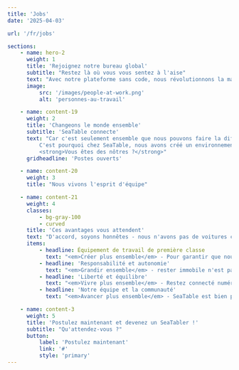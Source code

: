 ```yaml
---
title: 'Jobs'
date: '2025-04-03'

url: '/fr/jobs'

sections:
    - name: hero-2
      weight: 1
      title: 'Rejoignez notre bureau global'
      subtitle: "Restez là où vous vous sentez à l'aise"
      text: "Avec notre plateforme sans code, nous révolutionnons la manière dont les gens du monde entier travailleront avec les données à l'avenir. Pour cette mission, nous avons besoin de personnes motivées et prêtes à faire la différence. Des personnes qui prennent des initiatives et restent engagées dans leur travail."
      image:
          src: '/images/people-at-work.png'
          alt: 'personnes-au-travail'

    - name: content-19
      weight: 2
      title: 'Changeons le monde ensemble'
      subtitle: 'SeaTable connecte'
      text: "Car c'est seulement ensemble que nous pouvons faire la différence.<br/>
          C'est pourquoi chez SeaTable, nous avons créé un environnement de travail axé sur la confiance et l'esprit d'équipe. Chacun de nos employés peut décider lui-même d'où il travaille - car le fuseau horaire ou l'emplacement n'ont pas d'importance pour le résultat. L'essentiel est que vous vous sentiez à l'aise.<br/><br/>Ce qui compte vraiment, c'est l'enthousiasme - et c'est ce qui nous unit. Nous vivons la philosophie derrière l'approche sans code et sommes passionnés par l'amélioration de la vie professionnelle quotidienne de milliers de personnes.<br/><br/>
          <strong>Vous êtes des nôtres ?</strong>"
      gridheadline: 'Postes ouverts'

    - name: content-20
      weight: 3
      title: "Nous vivons l'esprit d'équipe"

    - name: content-21
      weight: 4
      classes:
          - bg-gray-100
          - curved
      title: 'Ces avantages vous attendent'
      text: "D'accord, soyons honnêtes - nous n'avons pas de voitures coûteuses ni un nom mondialement célèbre. Parce que nous pensons que la liberté vaut bien plus. Ressentez-vous la même chose ? Alors rejoignez notre équipe et préparez-vous à :"
      items:
          - headline: Équipement de travail de première classe
            text: "<em>Créer plus ensemble</em> - Pour garantir que nous puissions travailler efficacement, de manière fiable et confortable partout, chaque membre de l'équipe reçoit l'équipement dont il a besoin. Car seuls ceux qui aiment travailler travaillent bien !"
          - headline: 'Responsabilité et autonomie'
            text: "<em>Grandir ensemble</em> - rester immobile n'est pas dans notre nature. C'est pourquoi nous développons non seulement SeaTable, mais aussi vos compétences ! Ensemble, nous trouverons les tâches appropriées pour vous aider à progresser."
          - headline: 'Liberté et équilibre'
            text: "<em>Vivre plus ensemble</em> - Restez connecté numériquement avec nous et travaillez dans notre bureau global quand et où vous le souhaitez. Ne manquez jamais ce qui est important pour vous - que ce soit une randonnée en montagne ou le café d'anniversaire de votre grand-mère."
          - headline: 'Notre équipe et la communauté'
            text: "<em>Avancer plus ensemble</em> - SeaTable est bien plus qu'un simple logiciel. Nous voulons créer quelque chose de grand ensemble et le partager avec la communauté mondiale SeaTable. Rejoignez-nous dès maintenant !"

    - name: content-3
      weight: 5
      title: 'Postulez maintenant et devenez un SeaTabler !'
      subtitle: "Qu'attendez-vous ?"
      button:
          label: 'Postulez maintenant'
          link: '#'
          style: 'primary'
---
```


